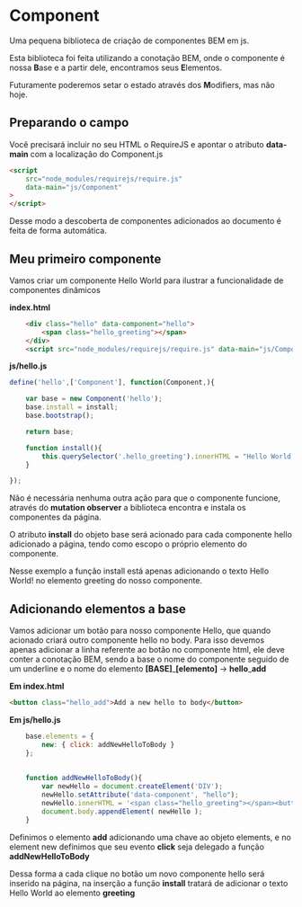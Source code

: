 # Component
Uma pequena biblioteca de criação de componentes BEM em js.

Esta biblioteca foi feita utilizando a conotação BEM, onde o componente é nossa **B**ase e a partir dele, encontramos seus **E**lementos.

Futuramente poderemos setar o estado através dos **M**odifiers, mas não hoje.


## Preparando o campo

Você precisará incluir no seu HTML  o RequireJS e apontar o atributo **data-main** com a localização do Component.js


```html
<script 
 	src="node_modules/requirejs/require.js" 
 	data-main="js/Component"
>
</script>
```

Desse modo a descoberta de componentes adicionados ao documento é feita de forma automática.

## Meu primeiro componente
Vamos criar um componente Hello World para ilustrar a funcionalidade de componentes dinâmicos

**index.html**

```html
	<div class="hello" data-component="hello">
		<span class="hello_greeting"></span>
	</div>
	<script src="node_modules/requirejs/require.js" data-main="js/Component"></script>
```

**js/hello.js**

```js
define('hello',['Component'], function(Component,){

	var base = new Component('hello');
	base.install = install;
	base.bootstrap();

	return base;

	function install(){
		this.querySelector('.hello_greeting').innerHTML = "Hello World!";
	}

});
```
Não é necessária nenhuma outra ação para que o componente funcione, através do **mutation observer** a biblioteca encontra e instala os componentes da página.

O atributo **install** do objeto base será acionado para cada componente hello adicionado a página, tendo como escopo o próprio elemento do componente.

Nesse exemplo a função install está apenas adicionando o texto Hello World! no elemento greeting do nosso componente.

## Adicionando elementos a base

Vamos adicionar um botão para nosso componente Hello, que quando acionado criará outro componente hello no body.
Para isso devemos apenas adicionar a linha referente ao botão no componente html, ele deve conter a conotação BEM, sendo a base o nome do componente seguido de um underline e o nome do elemento
**[BASE]**\_**[elemento]** -> **hello**\_**add**

**Em index.html** 

```html
<button class="hello_add">Add a new hello to body</button>
```

**Em js/hello.js**

```js
	base.elements = {
		new: { click: addNewHelloToBody }
	};
	
	 
	function addNewHelloToBody(){
		var newHello = document.createElement('DIV');
		newHello.setAttribute('data-component', "hello");
		newHello.innerHTML = '<span class="hello_greeting"></span><button class="hello_new"> Add new Hello Component </button>';
		document.body.appendElement( newHello );
	}
```

Definimos o elemento **add** adicionando uma chave ao objeto elements, e no element new definimos que seu evento **click** seja delegado a função **addNewHelloToBody**

Dessa forma a cada clique no botão um novo componente hello será inserido na página, na inserção a função **install** tratará  de adicionar o texto Hello World ao elemento **greeting**